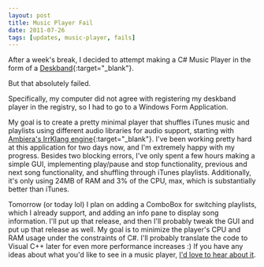 ```yaml
---
layout: post
title: Music Player Fail
date: 2011-07-26
tags: [updates, music-player, fails]
---
```


After a week's break, I decided to attempt making a C# Music Player in the form of a [Deskband](http://i.msdn.microsoft.com/dynimg/IC295005.png){:target="_blank"}.

But that absolutely failed.

<!--more-->

Specifically, my computer did not agree with registering my deskband player in the registry, so I had to go to a Windows Form Application.

My goal is to create a pretty minimal player that shuffles iTunes music and playlists using different audio libraries for audio support, starting with [Ambiera's IrrKlang engine](http://www.ambiera.com/irrklang/){:target="_blank"}. I've been working pretty hard at this application for two days now, and I'm extremely happy with my progress. Besides two blocking errors, I've only spent a few hours making a simple GUI, implementing play/pause and stop functionality, previous and next song functionality, and shuffling through iTunes playlists. Additionally, it's only using 24MB of RAM and 3% of the CPU, max, which is substantially better than iTunes.

Tomorrow (or today lol) I plan on adding a ComboBox for switching playlists, which I already support, and adding an info pane to display song information. I'll put up that release, and then I'll probably tweak the GUI and put up that release as well. My goal is to minimize the player's CPU and RAM usage under the constraints of C#. I'll probably translate the code to Visual C++ later for even more performance increases :) If you have any ideas about what you'd like to see in a music player, <a href="/about.html">I'd love to hear about it</a>.